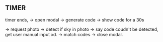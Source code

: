 
## TIMER

timer ends, 
-> open modal
-> generate code
-> show code for a 30s

-> request photo
-> detect if sky in photo 
-> say code coudn't be detected, get user manual input xd.
-> match codes
-> close modal.

